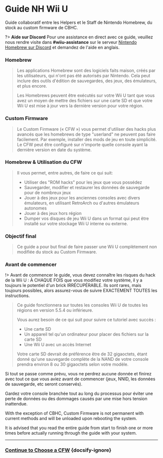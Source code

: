 # Guide NH Wii U

Guide collaboratif entre les Helpers et le Staff de Nintendo Homebrew, du stock au custom firmware de CBHC.

?> **Aide sur Discord** Pour une assistance en direct avec ce guide, veuillez nous rendre visite dans **#wiiu-assistance** sur le serveur [Nintendo Homebrew sur Discord](https://discord.gg/C29hYvh) et demandez de l'aide en anglais.

### Homebrew

> Les applications Homebrew sont des logiciels faits maison, créés par les utilisateurs, qui n'ont pas été autorisés par Nintendo. Cela peut inclure des outils d'édition de sauvegardes, des jeux, des émulateurs, et plus encore.
> 
> Les Homebrews peuvent être exécutés sur votre Wii U tant que vous avez un moyen de mettre des fichiers sur une carte SD et que votre Wii U est mise à jour vers la dernière version pour votre région.

### Custom Firmware

> Le Custom Firmware (« CFW ») vous permet d'utiliser des hacks plus avancés que les homebrews de type "userland" ne peuvent pas faire facilement. Par exemple, installer des mods de jeu en toute simplicité. Le CFW peut être configuré sur n'importe quelle console ayant la dernière version en date du système.

### Homebrew & Utilisation du CFW
>
> Il vous permet, entre autres, de faire ce qui suit:
> 
> - Utiliser des "ROM hacks" pour les jeux que vous possédez
> - Sauvegarder, modifier et restaurer les données de sauvegarde pour de nombreux jeux
> - Jouer à des jeux pour les anciennes consoles avec divers émulateurs, en utilisant RetroArch ou d'autres émulateurs autonomes
> - Jouer à des jeux hors région
> - Dumper vos disques de jeu Wii U dans un format qui peut être installé sur votre stockage Wii U interne ou externe.


### Objectif final

> Ce guide a pour but final de faire passer une Wii U complètement non modifiée du stock au Custom Firmware.

### Avant de commencer

!> Avant de commencer le guide, vous devez connaître les risques du hack de la Wii U : À CHAQUE FOIS que vous modifiez votre système, il y a toujours le potentiel d'un brick IRRÉCUPÉRABLE. Ils sont rares, mais toujours possibles, alors assurez-vous de suivre EXACTEMENT TOUTES les instructions.
>
> Ce guide fonctionnera sur toutes les consoles Wii U de toutes les régions en version 5.5.4 ou inférieure.
> 
> Vous aurez besoin de ce qui suit pour suivre ce tutoriel avec succès :
> 
> - Une carte SD
> - Un appareil tel qu'un ordinateur pour placer des fichiers sur la carte SD
> - Une Wii U avec un accès Internet
> 
> Votre carte SD devrait de préférence être de 32 gigaoctets, étant donné qu'une sauvegarde complète de la NAND de votre console prendra environ 8 ou 30 gigaoctets selon votre modèle.

Si tout se passe comme prévu, vous ne perdrez aucune donnée et finirez avec tout ce que vous aviez avant de commencer (jeux, NNID, les données de sauvegarde, etc seront conservés).

Gardez votre console branchée tout au long du processus pour éviter une perte de données ou des dommages causés par une mise hors tension inattendue.

With the exception of CBHC, Custom Firmware is not permanent with current methods and will be unloaded upon rebooting the system.

It is advised that you read the entire guide from start to finish one or more times before actually running through the guide with your system.

---

### [Continue to Choose a CFW](cfw-choice) {docsify-ignore}